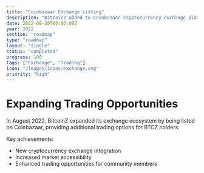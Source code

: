 ```yaml
---
title: "Coinbazaar Exchange Listing"
description: "BitcoinZ added to Coinbazaar cryptocurrency exchange platform"
date: 2022-08-20T00:00:00Z
year: 2022
section: "roadmap"
type: "roadmap"
layout: "single"
status: "completed"
progress: 100
tags: ["Exchange", "Trading"]
icon: "/images/icons/exchange.svg"
priority: "high"
---
```


# Expanding Trading Opportunities

In August 2022, BitcoinZ expanded its exchange ecosystem by being listed on Coinbazaar, providing additional trading options for BTCZ holders.

Key achievements:
- New cryptocurrency exchange integration
- Increased market accessibility
- Enhanced trading opportunities for community members
